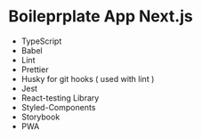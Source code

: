 # Boileprplate App Next.js 

- TypeScript
- Babel
- Lint
- Prettier
- Husky for git hooks ( used with lint )
- Jest
- React-testing Library
- Styled-Components
- Storybook
- PWA
